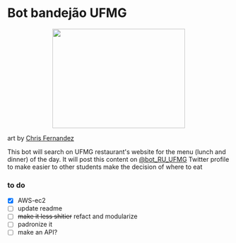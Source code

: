 # Bot bandejão UFMG
<p align="center">
<img src="https://cdn.dribbble.com/users/179241/screenshots/3634911/chris-fernandez-hoagie-bot-2.png" width="300" height="225">
</p>

art by [Chris Fernandez](https://dribbble.com/shots/3634911-Nom-Nom-Nom)

This bot will search on UFMG restaurant's website for the menu (lunch and dinner) of the day. It will post this content on [@bot_RU_UFMG](https://twitter.com/bot_RU_UFMG) Twitter profile to make easier to other students make the decision of where to eat

### to do
- [x] AWS-ec2
- [ ] update readme
- [ ] ~~make it less shitier~~ refact and modularize
- [ ] padronize it
- [ ] make an API?
